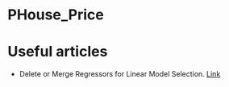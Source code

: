 # PHouse_Price

# Useful articles

- Delete or Merge Regressors for Linear Model Selection. [Link](https://arxiv.org/pdf/1505.04008.pdf)
